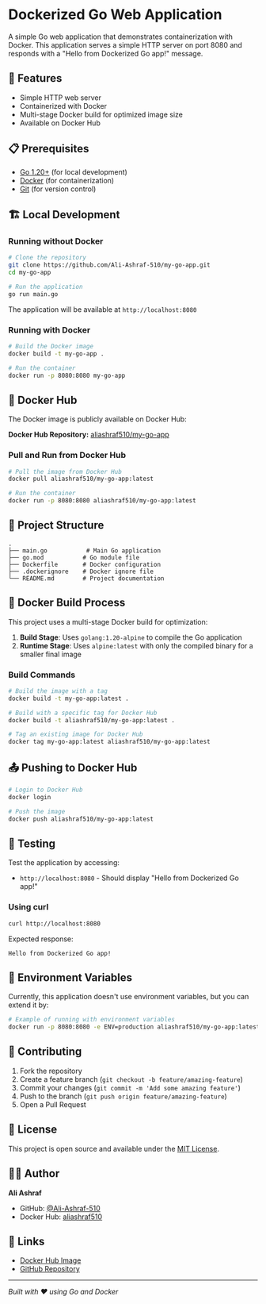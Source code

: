 # Dockerized Go Web Application

A simple Go web application that demonstrates containerization with Docker. This application serves a simple HTTP server on port 8080 and responds with a "Hello from Dockerized Go app!" message.

## 🚀 Features

- Simple HTTP web server
- Containerized with Docker
- Multi-stage Docker build for optimized image size
- Available on Docker Hub

## 📋 Prerequisites

- [Go 1.20+](https://golang.org/dl/) (for local development)
- [Docker](https://www.docker.com/get-started) (for containerization)
- [Git](https://git-scm.com/) (for version control)

## 🏗️ Local Development

### Running without Docker

```bash
# Clone the repository
git clone https://github.com/Ali-Ashraf-510/my-go-app.git
cd my-go-app

# Run the application
go run main.go
```

The application will be available at `http://localhost:8080`

### Running with Docker

```bash
# Build the Docker image
docker build -t my-go-app .

# Run the container
docker run -p 8080:8080 my-go-app
```

## 🐳 Docker Hub

The Docker image is publicly available on Docker Hub:

**Docker Hub Repository:** [aliashraf510/my-go-app](https://hub.docker.com/r/aliashraf510/my-go-app)

### Pull and Run from Docker Hub

```bash
# Pull the image from Docker Hub
docker pull aliashraf510/my-go-app:latest

# Run the container
docker run -p 8080:8080 aliashraf510/my-go-app:latest
```

## 📁 Project Structure

```
.
├── main.go           # Main Go application
├── go.mod           # Go module file
├── Dockerfile       # Docker configuration
├── .dockerignore    # Docker ignore file
└── README.md        # Project documentation
```

## 🔧 Docker Build Process

This project uses a multi-stage Docker build for optimization:

1. **Build Stage**: Uses `golang:1.20-alpine` to compile the Go application
2. **Runtime Stage**: Uses `alpine:latest` with only the compiled binary for a smaller final image

### Build Commands

```bash
# Build the image with a tag
docker build -t my-go-app:latest .

# Build with a specific tag for Docker Hub
docker build -t aliashraf510/my-go-app:latest .

# Tag an existing image for Docker Hub
docker tag my-go-app:latest aliashraf510/my-go-app:latest
```

## 📤 Pushing to Docker Hub

```bash
# Login to Docker Hub
docker login

# Push the image
docker push aliashraf510/my-go-app:latest
```

## 🧪 Testing

Test the application by accessing:
- `http://localhost:8080` - Should display "Hello from Dockerized Go app!"

### Using curl

```bash
curl http://localhost:8080
```

Expected response:
```
Hello from Dockerized Go app!
```

## 📝 Environment Variables

Currently, this application doesn't use environment variables, but you can extend it by:

```bash
# Example of running with environment variables
docker run -p 8080:8080 -e ENV=production aliashraf510/my-go-app:latest
```

## 🤝 Contributing

1. Fork the repository
2. Create a feature branch (`git checkout -b feature/amazing-feature`)
3. Commit your changes (`git commit -m 'Add some amazing feature'`)
4. Push to the branch (`git push origin feature/amazing-feature`)
5. Open a Pull Request

## 📄 License

This project is open source and available under the [MIT License](LICENSE).

## 👨‍💻 Author

**Ali Ashraf**
- GitHub: [@Ali-Ashraf-510](https://github.com/Ali-Ashraf-510)
- Docker Hub: [aliashraf510](https://hub.docker.com/u/aliashraf510)

## 🔗 Links

- [Docker Hub Image](https://hub.docker.com/r/aliashraf510/my-go-app)
- [GitHub Repository](https://github.com/Ali-Ashraf-510/my-go-app)

---

*Built with ❤️ using Go and Docker*